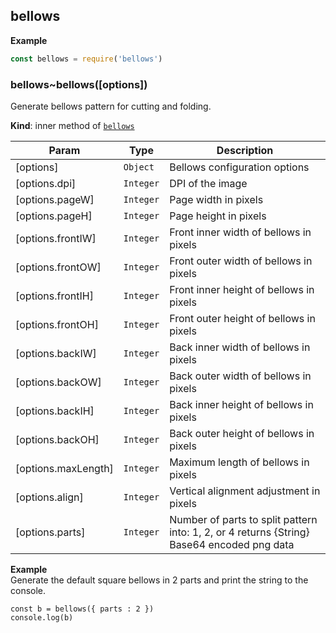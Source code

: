 <a name="module_bellows"></a>

## bellows
**Example**  
```js
const bellows = require('bellows')
```
<a name="module_bellows..bellows"></a>

### bellows~bellows([options])
Generate bellows pattern for cutting and folding.

**Kind**: inner method of [<code>bellows</code>](#module_bellows)  

| Param | Type | Description |
| --- | --- | --- |
| [options] | <code>Object</code> | Bellows configuration options |
| [options.dpi] | <code>Integer</code> | DPI of the image |
| [options.pageW] | <code>Integer</code> | Page width in pixels |
| [options.pageH] | <code>Integer</code> | Page height in pixels |
| [options.frontIW] | <code>Integer</code> | Front inner width of bellows in pixels |
| [options.frontOW] | <code>Integer</code> | Front outer width of bellows in pixels |
| [options.frontIH] | <code>Integer</code> | Front inner height of bellows in pixels |
| [options.frontOH] | <code>Integer</code> | Front outer height of bellows in pixels |
| [options.backIW] | <code>Integer</code> | Back inner width of bellows in pixels |
| [options.backOW] | <code>Integer</code> | Back outer width of bellows in pixels |
| [options.backIH] | <code>Integer</code> | Back inner height of bellows in pixels |
| [options.backOH] | <code>Integer</code> | Back outer height of bellows in pixels |
| [options.maxLength] | <code>Integer</code> | Maximum length of bellows in pixels |
| [options.align] | <code>Integer</code> | Vertical alignment adjustment in pixels |
| [options.parts] | <code>Integer</code> | Number of parts to split pattern into: 1, 2, or 4 returns {String}  Base64 encoded png data |

**Example**  
Generate the default square bellows in 2 parts and print the string to the console.
```
const b = bellows({ parts : 2 })
console.log(b)
```
